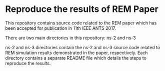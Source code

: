 # Reproduce the results of REM Paper

This repository contains source code related to the REM paper which has been accepted for publication in 11th IEEE ANTS 2017.

There are two main directories in this repository: ns-2 and ns-3

ns-2 and ns-3 directories contain the ns-2 and ns-3 source code related to REM simulation results demonstrated in the paper, respectively. Each directory contains a separate README file which details the steps to reproduce the results.

